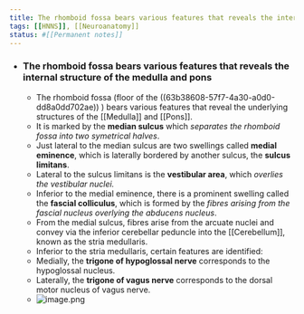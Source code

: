 ```yaml
---
title: The rhomboid fossa bears various features that reveals the internal structure of the medulla and pons
tags: [[HNNS]], [[Neuroanatomy]]
status: #[[Permanent notes]] 
---
```


- ### The rhomboid fossa bears various features that reveals the internal structure of the medulla and pons
	- The rhomboid fossa (floor of the ((63b38608-57f7-4a30-a0d0-dd8a0dd702ae)) ) bears various features that reveal the underlying structures of the [[Medulla]] and [[Pons]].
	- It is marked by the **median sulcus** which *separates the rhomboid fossa into two symetrical halves*.
	- Just lateral to the median sulcus are two swellings called **medial eminence**, which is laterally bordered by another sulcus, the **sulcus limitans**.
	- Lateral to the sulcus limitans is the **vestibular area**, which *overlies the vestibular nuclei.*
	- Inferior to the medial eminence, there is a prominent swelling called the **fascial colliculus**, which is formed by the *fibres arising from the fascial nucleus overlying the abducens nucleus*.
	- From the medial sulcus, fibres arise from the arcuate nuclei and convey via the inferior cerebellar peduncle into the [[Cerebellum]], known as the stria medullaris.
	- Inferior to the stria medullaris, certain features are identified:
	- Medially, the **trigone of hypoglossal nerve** corresponds to the hypoglossal nucleus.
	- Laterally, the **trigone of vagus nerve** corresponds to the dorsal motor nucleus of vagus nerve.
	- ![image.png](../assets/image_1672920814839_0.png)